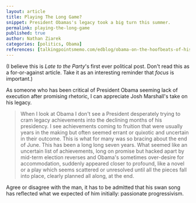 ```yaml
---
layout: article
title: Playing The Long Game?
snippet: President Obamas's legacy took a big turn this summer. 
permalink: playing-the-long-game
published: true
author: Nathan Ziarek
categories: [politics, Obama]
references: [talkingpointsmemo.com/edblog/obama-on-the-hoofbeats-of-history|TPM]
---
```


(I believe this is *Late to the Party*'s first ever political post. Don't read this as a for-or-against article. Take it as an interesting reminder that *focus* is important.)

As someone who has been critical of President Obama seeming lack of execution after promising rhetoric, I can appreciate Josh Marshall's take on his legacy.

>When I look at Obama I don't see a President desperately trying to cram legacy achievements into the declining months of his presidency. I see achievements coming to fruition that were usually years in the making but often seemed errant or quixotic and uncertain in their outcome. This is what for many was so bracing about the end of June. This has been a long long seven years. What seemed like an uncertain list of achievements, long on promise but hacked apart by mid-term election reverses and Obama's sometimes over-desire for accommodation, suddenly appeared closer to profound, like a novel or a play which seems scattered or unresolved until all the pieces fall into place, clearly planned all along, at the end.

Agree or disagree with the man, it has to be admitted that his swan song has reflected what we expected of him initially: passionate progressivism.